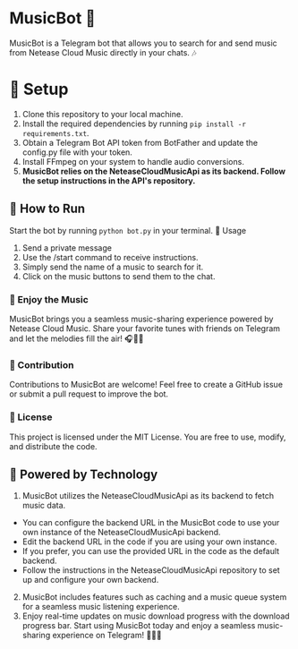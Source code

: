 # MusicBot 🎵

MusicBot is a Telegram bot that allows you to search for and send music from Netease Cloud Music directly in your chats. 🎶

# 🚀 Setup

1. Clone this repository to your local machine.
2. Install the required dependencies by running `pip install -r requirements.txt`.
3. Obtain a Telegram Bot API token from BotFather and update the config.py file with your token.
4. Install FFmpeg on your system to handle audio conversions.
5. **MusicBot relies on the NeteaseCloudMusicApi as its backend. Follow the setup instructions in the API's repository.**

## 🏃 How to Run

Start the bot by running `python bot.py` in your terminal.
🔎 Usage

1. Send a private message
2. Use the /start command to receive instructions.
3. Simply send the name of a music to search for it.
4. Click on the music buttons to send them to the chat.

### 🎉 Enjoy the Music
MusicBot brings you a seamless music-sharing experience powered by Netease Cloud Music. Share your favorite tunes with friends on Telegram and let the melodies fill the air! 🎧🤖🎶

### 🌟 Contribution
Contributions to MusicBot are welcome! Feel free to create a GitHub issue or submit a pull request to improve the bot.

### 📜 License
This project is licensed under the MIT License. You are free to use, modify, and distribute the code.

## 🚀 Powered by Technology

1. MusicBot utilizes the NeteaseCloudMusicApi as its backend to fetch music data.
- You can configure the backend URL in the MusicBot code to use your own instance of the NeteaseCloudMusicApi backend.
- Edit the backend URL in the code if you are using your own instance.
- If you prefer, you can use the provided URL in the code as the default backend.
- Follow the instructions in the NeteaseCloudMusicApi repository to set up and configure your own backend.
2. MusicBot includes features such as caching and a music queue system for a seamless music listening experience.
3. Enjoy real-time updates on music download progress with the download progress bar.
Start using MusicBot today and enjoy a seamless music-sharing experience on Telegram! 🎵🤖🎉
